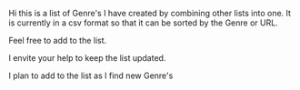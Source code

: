 Hi this is a list of Genre's I have created by combining other lists into one. It is currently in a csv format so that it can be sorted by the Genre or URL.

Feel free to add to the list.

I envite your help to keep the list updated. 

I plan to add to the list as I find new Genre's
